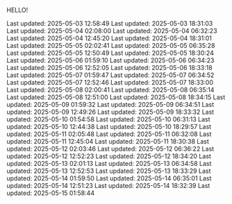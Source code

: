 HELLO!

Last updated: 2025-05-03 12:58:49
Last updated: 2025-05-03 18:31:03
Last updated: 2025-05-04 02:08:00
Last updated: 2025-05-04 06:32:23
Last updated: 2025-05-04 12:45:20
Last updated: 2025-05-04 18:31:01
Last updated: 2025-05-05 02:02:41
Last updated: 2025-05-05 06:35:28
Last updated: 2025-05-05 12:50:49
Last updated: 2025-05-05 18:30:24
Last updated: 2025-05-06 01:59:10
Last updated: 2025-05-06 06:34:23
Last updated: 2025-05-06 12:52:05
Last updated: 2025-05-06 18:33:18
Last updated: 2025-05-07 01:59:47
Last updated: 2025-05-07 06:34:52
Last updated: 2025-05-07 12:52:46
Last updated: 2025-05-07 18:33:00
Last updated: 2025-05-08 02:00:41
Last updated: 2025-05-08 06:35:14
Last updated: 2025-05-08 12:51:00
Last updated: 2025-05-08 18:34:15
Last updated: 2025-05-09 01:59:32
Last updated: 2025-05-09 06:34:51
Last updated: 2025-05-09 12:49:26
Last updated: 2025-05-09 18:33:32
Last updated: 2025-05-10 01:54:58
Last updated: 2025-05-10 06:31:13
Last updated: 2025-05-10 12:44:38
Last updated: 2025-05-10 18:29:57
Last updated: 2025-05-11 02:05:48
Last updated: 2025-05-11 06:32:08
Last updated: 2025-05-11 12:45:04
Last updated: 2025-05-11 18:30:38
Last updated: 2025-05-12 02:03:46
Last updated: 2025-05-12 06:36:22
Last updated: 2025-05-12 12:52:23
Last updated: 2025-05-12 18:34:20
Last updated: 2025-05-13 02:01:13
Last updated: 2025-05-13 06:34:58
Last updated: 2025-05-13 12:52:53
Last updated: 2025-05-13 18:33:29
Last updated: 2025-05-14 01:59:50
Last updated: 2025-05-14 06:35:01
Last updated: 2025-05-14 12:51:23
Last updated: 2025-05-14 18:32:39
Last updated: 2025-05-15 01:58:44